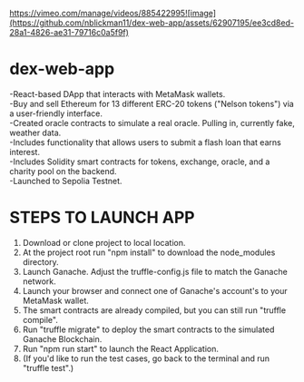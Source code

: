 https://vimeo.com/manage/videos/885422995![image](https://github.com/nblickman11/dex-web-app/assets/62907195/ee3cd8ed-28a1-4826-ae31-79716c0a5f9f)


# dex-web-app
-React-based DApp that interacts with MetaMask wallets.  
-Buy and sell Ethereum for 13 different ERC-20 tokens ("Nelson tokens") via a user-friendly interface.  
-Created oracle contracts to simulate a real oracle.  Pulling in, currently fake, weather data.  
-Includes functionality that allows users to submit a flash loan that earns interest.  
-Includes Solidity smart contracts for tokens, exchange, oracle, and a charity pool on the backend.  
-Launched to Sepolia Testnet.

# STEPS TO LAUNCH APP
1. Download or clone project to local location.
2. At the project root run "npm install" to download the node_modules directory.
3. Launch Ganache.  Adjust the truffle-config.js file to match the Ganache network.
4. Launch your browser and connect one of Ganache's account's to your MetaMask wallet.
5. The smart contracts are already compiled, but you can still run "truffle compile".
6. Run "truffle migrate" to deploy the smart contracts to the simulated Ganache Blockchain.
7. Run "npm run start" to launch the React Application.
8. (If you'd like to run the test cases, go back to the terminal and run "truffle test".)

